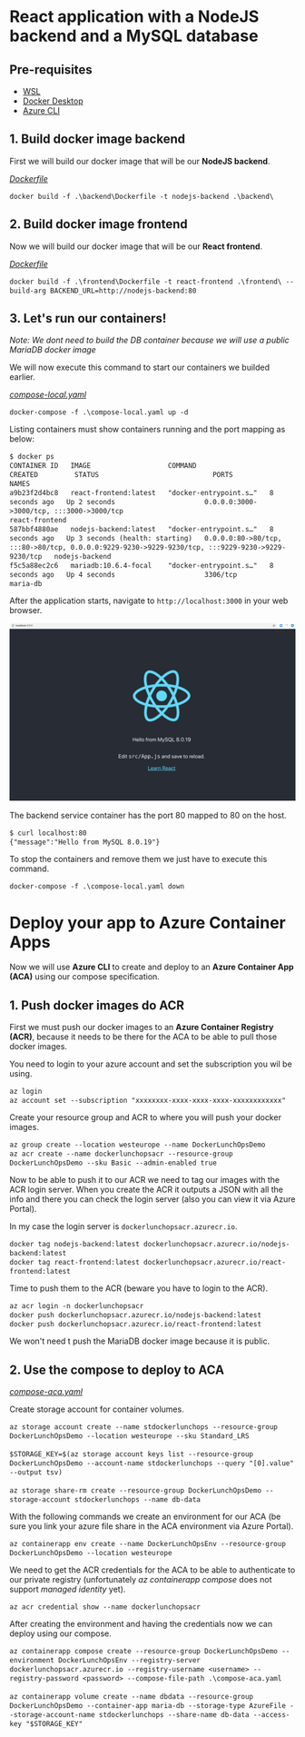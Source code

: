 # React application with a NodeJS backend and a MySQL database

## Pre-requisites

- [WSL](https://learn.microsoft.com/en-us/windows/wsl/install)
- [Docker Desktop](https://docs.docker.com/desktop/setup/install/windows-install/)
- [Azure CLI](https://learn.microsoft.com/en-us/cli/azure/install-azure-cli-windows?view=azure-cli-latest&pivots=msi-powershell)

## 1. Build docker image backend
First we will build our docker image that will be our **NodeJS backend**.

[_Dockerfile_](.\backend\Dockerfile)

```
docker build -f .\backend\Dockerfile -t nodejs-backend .\backend\
```

## 2. Build docker image frontend
Now we will build our docker image that will be our **React frontend**.

[_Dockerfile_](.\frontend\Dockerfile)

```
docker build -f .\frontend\Dockerfile -t react-frontend .\frontend\ --build-arg BACKEND_URL=http://nodejs-backend:80
```

## 3. Let's run our containers!
*Note: We dont need to build the DB container because we will use a public MariaDB docker image*

We will now execute this command to start our containers we builded earlier.

[_compose-local.yaml_](compose-local.yaml)

```
docker-compose -f .\compose-local.yaml up -d
```

Listing containers must show containers running and the port mapping as below:
```
$ docker ps
CONTAINER ID   IMAGE                   COMMAND                  CREATED         STATUS                            PORTS                                                                                              NAMES
a9b23f2d4bc8   react-frontend:latest   "docker-entrypoint.s…"   8 seconds ago   Up 2 seconds                      0.0.0.0:3000->3000/tcp, :::3000->3000/tcp                                                          react-frontend      
587bbf4880ae   nodejs-backend:latest   "docker-entrypoint.s…"   8 seconds ago   Up 3 seconds (health: starting)   0.0.0.0:80->80/tcp, :::80->80/tcp, 0.0.0.0:9229-9230->9229-9230/tcp, :::9229-9230->9229-9230/tcp   nodejs-backend      
f5c5a88ec2c6   mariadb:10.6.4-focal    "docker-entrypoint.s…"   8 seconds ago   Up 4 seconds                      3306/tcp                                                                                           maria-db
```

After the application starts, navigate to `http://localhost:3000` in your web browser.

![page](./images/output.png)


The backend service container has the port 80 mapped to 80 on the host.
```
$ curl localhost:80
{"message":"Hello from MySQL 8.0.19"}
```

To stop the containers and remove them we just have to execute this command.

```
docker-compose -f .\compose-local.yaml down
```

# Deploy your app to Azure Container Apps

Now we will use **Azure CLI** to create and deploy to an **Azure Container App (ACA)** using our compose specification.

## 1. Push docker images do ACR

First we must push our docker images to an **Azure Container Registry (ACR)**, because it needs to be there for the ACA to be able to pull those docker images.

You need to login to your azure account and set the subscription you wil be using.

```
az login
az account set --subscription "xxxxxxxx-xxxx-xxxx-xxxx-xxxxxxxxxxxx"
```

Create your resource group and ACR to where you will push your docker images.

```
az group create --location westeurope --name DockerLunchOpsDemo
az acr create --name dockerlunchopsacr --resource-group DockerLunchOpsDemo --sku Basic --admin-enabled true
```

Now to be able to push it to our ACR we need to tag our images with the ACR login server. When you create the ACR it outputs a JSON with all the info and there you can check the login server (also you can view it via Azure Portal).

In my case the login server is `dockerlunchopsacr.azurecr.io`.

```
docker tag nodejs-backend:latest dockerlunchopsacr.azurecr.io/nodejs-backend:latest
docker tag react-frontend:latest dockerlunchopsacr.azurecr.io/react-frontend:latest
```

Time to push them to the ACR (beware you have to login to the ACR).

```
az acr login -n dockerlunchopsacr
docker push dockerlunchopsacr.azurecr.io/nodejs-backend:latest
docker push dockerlunchopsacr.azurecr.io/react-frontend:latest
```

We won't need t push the MariaDB docker image because it is public.

## 2. Use the compose to deploy to ACA

[_compose-aca.yaml_](compose-aca.yaml)


Create storage account for container volumes.

```
az storage account create --name stdockerlunchops --resource-group DockerLunchOpsDemo --location westeurope --sku Standard_LRS

$STORAGE_KEY=$(az storage account keys list --resource-group DockerLunchOpsDemo --account-name stdockerlunchops --query "[0].value" --output tsv)

az storage share-rm create --resource-group DockerLunchOpsDemo --storage-account stdockerlunchops --name db-data
```

With the following commands we create an environment for our ACA (be sure you link your azure file share in the ACA environment via Azure Portal).

```
az containerapp env create --name DockerLunchOpsEnv --resource-group DockerLunchOpsDemo --location westeurope
```

We need to get the ACR credentials for the ACA to be able to authenticate to our private registry (unfortunately *az containerapp compose* does not support *managed identity* yet).

```
az acr credential show --name dockerlunchopsacr
```

After creating the environment and having the credentials now we can deploy using our compose.

```
az containerapp compose create --resource-group DockerLunchOpsDemo --environment DockerLunchOpsEnv --registry-server dockerlunchopsacr.azurecr.io --registry-username <username> --registry-password <password> --compose-file-path .\compose-aca.yaml

az containerapp volume create --name dbdata --resource-group DockerLunchOpsDemo --container-app maria-db --storage-type AzureFile --storage-account-name stdockerlunchops --share-name db-data --access-key "$STORAGE_KEY"
```